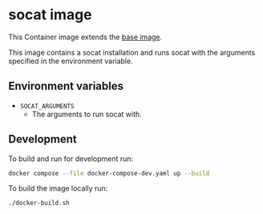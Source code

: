 # socat image

This Container image extends the [base image](https://github.com/mbT-Infrastructure/docker-base).

This image contains a socat installation and runs socat with the arguments specified in the
environment variable.

## Environment variables

-   `SOCAT_ARGUMENTS`
    -   The arguments to run socat with.

## Development

To build and run for development run:

```bash
docker compose --file docker-compose-dev.yaml up --build
```

To build the image locally run:

```bash
./docker-build.sh
```
